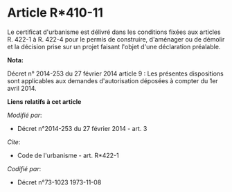 # Article R*410-11

Le certificat d'urbanisme est délivré dans les conditions fixées aux articles R. 422-1 à R. 422-4 pour le permis de
construire, d'aménager ou de démolir et la décision prise sur un projet faisant l'objet d'une déclaration préalable.

**Nota:**

Décret n° 2014-253 du 27 février 2014 article 9 : Les présentes dispositions sont applicables aux demandes d'autorisation
déposées à compter du 1er avril 2014.

**Liens relatifs à cet article**

_Modifié par_:

  - Décret n°2014-253 du 27 février 2014 - art. 3

_Cite_:

  - Code de l'urbanisme - art. R*422-1

_Codifié par_:

  - Décret n°73-1023 1973-11-08

